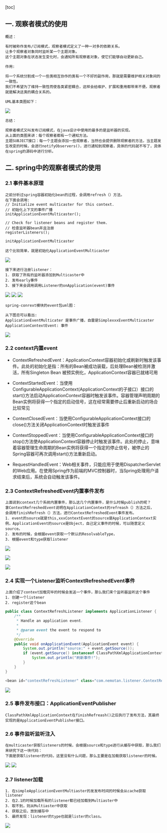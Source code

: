 [toc]

## 一. 观察者模式的使用
`概述：`

	有时被称作发布/订阅模式，观察者模式定义了一种一对多的依赖关系。    
	让多个观察者对象同时监听某一个主题对象。
	这个主题对象在状态发生变化时，会通知所有观察者对象，使它们能够自动更新自己。

`作用:`
	
	将一个系统分割成一个一些类相互协作的类有一个不好的副作用，那就是需要维护相关对象间的一致性。
	我们不希望为了维持一致性而使各类紧密耦合，这样会给维护、扩展和重用都带来不便。观察者就是解决这类的耦合关系的。
	
`UML基本类图如下：`

![](media/14910319902634.jpg)

`总结：`
	
	观察者模式又叫发布订阅模式，在java设计中使用的最多的是监听器的实现。
	从上面的类图来讲：每个观察者都有一个通知方法。
	主题SUBJECT接口：每一个主题会添加一些观察者，当然也会提供删除观察者的方法，当主题发生改变的时候，会进行notifyObservers()，进行通知到观察者，具体的代码就不写了，具体在spring的源码中进行分析。
	
## 二. spring中的观察者模式的使用
### 2.1 事件基本原理
	之前分析过spring容器初始化bean的过程，会调用refresh（）方法。
	在下面会调用:
	// Initialize event multicaster for this context. 
	// 初始化上下文的事件广播
	initApplicationEventMulticaster();

	// Check for listener beans and register them.
	// 检查监听器bean并且注册
	registerListeners();

`initApplicationEventMulticaster`

	这个比较简单，就是初始化ApplicationEventMulticaster


![](media/14910334180794.jpg)
	
	
	接下来进行注册listener：
	1. 获取了所有的监听器添加到Multicaster中
	2. 发布early事件
	3. 接下来会调用调用Listener的onApplication(event)事件
	
![](media/14910345691210.jpg)
![](media/14910347134430.jpg)
![](media/14910348710278.jpg)


	
`spring-conrext模块的event包uml图：`
	
	从下图总可以看出:
	ApplicationEventMulticater 是事件广播，自雷是SimplexxxEventMulticaster
	ApplicationContextEvent: 事件
	
	
	
![](media/14910336685625.jpg)


### 2.2 context内置event
	
- ContextRefreshedEvent：ApplicationContext容器初始化或刷新时触发该事件。此处的初始化是指：所有的Bean被成功装载，后处理Bean被检测并激活，所有Singleton Bean 被预实例化，ApplicationContext容器已就绪可用

- ContextStartedEvent：当使用ConfigurableApplicationContext(ApplicationContext的子接口）接口的start()方法启动ApplicationContext容器时触发该事件。容器管理声明周期的Bean实例将获得一个指定的启动信号，这在经常需要停止后重新启动的场合比较常见

- ContextClosedEvent：当使用ConfigurableApplicationContext接口的close()方法关闭ApplicationContext时触发该事件

- ContextStoppedEvent：当使用ConfigurableApplicationContext接口的stop()方法使ApplicationContext容器停止时触发该事件。此处的停止，意味着容器管理生命周期的Bean实例将获得一个指定的停止信号，被停止的Spring容器可再次调用start()方法重新启动。

- RequestHandledEvent：Web相关事件，只能应用于使用DispatcherServlet的Web应用。在使用Spring作为前端的MVC控制器时，当Spring处理用户请求结束后，系统会自动触发该事件。

### 2.3 ContextRefreshedEvent内置事件发布

	上面说到context几个系统内置事件，那么这几个内置事件，是什么时候publish的呢？
	拿ContextRefreshedEvent说明在ApplicationContext的refreash（）方法之后，
	会调用finishRefresh（）方法，进行ContextRefreshedEvent事件发布。
	1. event的source就是this,xxxContextEvent的source是ApplicationContext实例，ApplicationEvent的source是Object，自己定义事件的时候，可以随意定义source。
	2. 发布的时候，会根据event获取一个默认的ResolvableType，
	3. 根据event和type获取listener
	
![](media/14910368748114.jpg)

![](media/14910366298812.jpg)
	
![](media/14910367677086.jpg)

### 2.4 实现一个Listener监听ContextRefreshedEvent事件
	
	上面介绍了context加载完毕的时候会发送一个事件，那么我们来个监听器监听这个事件
	1. 创建一个listener
	2. register这个bean

```java
public class ContextRefreshListener implements ApplicationListener {
    /**
     * Handle an application event.
     *
     * @param event the event to respond to
     */
    @Override
    public void onApplicationEvent(ApplicationEvent event) {
        System.out.println("source:" + event.getSource());
        if (event.getSource() instanceof ClassPathXmlApplicationContext) {
            System.out.println("刷新事件!");
        }
    }
}

<bean id="contextRefreshListener" class="com.nemotan.listener.ContextRefreshListener"/>

```
![](media/14910378446817.jpg)

### 2.5 事件发布接口：ApplicationEventPublisher

	
	ClassPathXmlApplicationContext在finishRefreash()之后执行了发布方法，其最终实现的是ApplicationEventPublisher接口。


### 2.6 事件监听监听注入
	
	在multicaster获取listeners的时候，会根据source和type进行从缓存中获取，那么我们来研究下这一块代码：
	下面是获取listener的代码，这里没有什么问题，那么主要是在加载获取listener的时候。
![](media/14910395345142.jpg)
![](media/14910396813114.jpg)

### 2.7 listener加载
	
	1. 在simpleApplicationEventMultiaster的发发布时间的时候会从cache获取listener
	2. 在2.1的时候加载所有的listener都已经加载到Multiaster中
	3. 取不到，则从Multiaster中获取
	4. 获取之后，放到缓存中
	5. 最终发现：listener的type也就是lister的class。

![](media/14910403275784.jpg)





